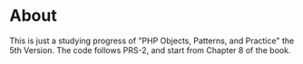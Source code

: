 # About

This is just a studying progress of "PHP Objects, Patterns, and Practice" the 5th Version.
The code follows PRS-2, and start from Chapter 8 of the book.